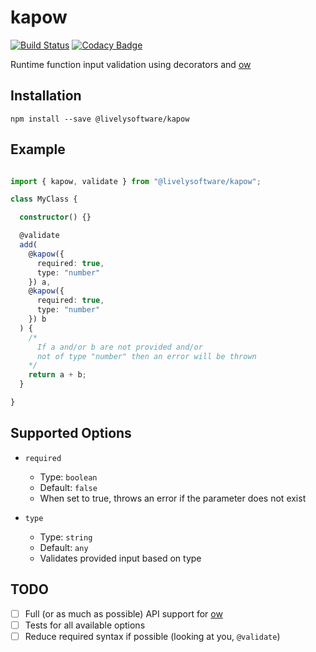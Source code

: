 kapow
======

[![Build Status](https://travis-ci.com/livelysoftware/kapow.svg?branch=master)](https://travis-ci.com/livelysoftware/kapow) [![Codacy Badge](https://api.codacy.com/project/badge/Grade/0380ed069ab24ed393dc3f82d7dcd7a8)](https://www.codacy.com/app/andrew-lively2/kapow?utm_source=github.com&amp;utm_medium=referral&amp;utm_content=livelysoftware/kapow&amp;utm_campaign=Badge_Grade)

Runtime function input validation using decorators and [ow](https://github.com/sindresorhus/ow)

## Installation

```
npm install --save @livelysoftware/kapow
```

## Example

```typescript

import { kapow, validate } from "@livelysoftware/kapow";

class MyClass {

  constructor() {}

  @validate
  add(
    @kapow({
      required: true,
      type: "number"
    }) a,
    @kapow({
      required: true,
      type: "number"
    }) b
  ) {
    /*
      If a and/or b are not provided and/or
      not of type "number" then an error will be thrown
    */
    return a + b;
  }

}

```

## Supported Options

- `required`
  - Type: `boolean`
  - Default: `false`
  - When set to true, throws an error if the parameter does not exist

- `type`
  - Type: `string`
  - Default: `any`
  - Validates provided input based on type

## TODO

- [ ] Full (or as much as possible) API support for [ow](https://github.com/sindresorhus/ow)
- [ ] Tests for all available options
- [ ] Reduce required syntax if possible (looking at you, `@validate`)
